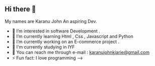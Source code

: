 ## Hi there 👋
My names are Karanu John An aspiring Dev. 
- 🔭 I’m interested in software Development . 
- 🌱 I’m currently learning Html , Css , Javascript and Python 
- 👯 I’m currently working on an E-commerce project . 
- 🤔 I'm currently studying in IYF 
- 💬 You can reach me through e-mail : karanujohnkiarie@gmail.com
- ⚡ Fun fact: I love programming 
-->
